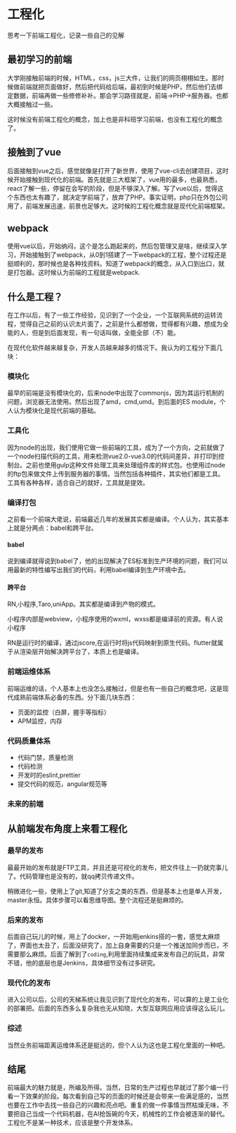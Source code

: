 <script setup>
import FigmaContainer from '/components/FigmaContainer.vue'
</script>
# 工程化

思考一下前端工程化，记录一些自己的见解

## 最初学习的前端

大学刚接触前端的时候，HTML，css，js三大件，让我们的网页栩栩如生。那时候做前端就把页面做好，然后把代码给后端，最初到时候是PHP，然后他们去绑定数据，前端再做一些修修补补。那会学习路径就是，前端->PHP->服务器。也都大概接触过一些。

这时候没有前端工程化的概念，加上也是非科班学习前端，也没有工程化的概念了。

## 接触到了vue

后面接触到vue之后，感觉就像是打开了新世界，使用了vue-cli去创建项目，这时候开始接触到现代化的前端。首先就是三大框架了，vue用的最多，也最熟悉，react了解一些，停留在会写的阶段，但是不够深入了解。写了vue以后，觉得这个东西也太有趣了，就决定学前端了，放弃了PHP。事实证明，php只在外包公司用了，前端发展迅速，前景也足够大。这时候的工程化概念就是现代化前端框架。

## webpack

使用vue以后，开始纳闷，这个是怎么跑起来的，然后包管理又是啥，继续深入学习，开始接触到了webpack，从0到1搭建了一下webpack的工程，整个过程还是挺顺利的，那时候也是各种找资料。知道了webpack的概念，从入口到出口，就是打包器。这时候认为前端的工程就是webpack.

## 什么是工程？

在工作以后，有了一些工作经验，见识到了一个企业，一个互联网系统的运转流程，觉得自己之前的认识太片面了，之前是什么都想做，觉得都有兴趣，想成为全能的人，但是到后面发现，有一句话叫做，全能全部（不）能。

在现代化软件越来越复杂，开发人员越来越多的情况下。我认为的工程分下面几块：

### 模块化

最早的前端是没有模块化的，后来node中出现了commonjs，因为其运行机制的问题，浏览器无法使用。然后出现了amd，cmd,umd。到后面的ES module，个人认为模块化是现代前端的基础。

### 工具化

因为node的出现，我们使用它做一些前端的工具，成为了一个方向，之前就做了一个node扫描代码的工具，用来检测vue2.0-vue3.0的代码间差异，并打印到控制台。之前也使用gulp这种文件处理工具来处理组件库的样式包。也使用过node的ftp包来做文件上传到服务器的事情。当然包括各种插件，其实他们都是工具。工具有各种各样，适合自己的就好，工具就是提效。

### 编译打包

之前看一个前端大佬说，前端最近几年的发展其实都是编译。个人认为，其实基本上就是分两点：babel和跨平台。

#### babel

说到编译就得说到babel了，他的出现解决了ES标准到生产环境的问题，我们可以用最新的特性编写出我们的代码，利用babel编译到生产环境中去。

#### 跨平台

RN,小程序,Taro,uniApp。其实都是编译到产物的模式。

小程序内部是webview，小程序使用的wxml，wxss都是编译前的资源。有人说小程序

RN是运行时的编译，通过jscore,在运行时将js代码映射到原生代码。flutter就属于从渲染层开始解决跨平台了，本质上也是编译。

### 前端运维体系

前端运维的话，个人基本上也没怎么接触过，但是也有一些自己的概念吧，这是现代成熟前端体系必备的东西。分下面几块东西：

- 页面的监控（白屏，握手等指标）
- APM监控，内存

### 代码质量体系

- 代码门禁，质量检测
- 代码检测
- 开发时的eslint,prettier
- 提交代码的规范，angular规范等

### 未来的前端

## 从前端发布角度上来看工程化

<FigmaContainer url="https://www.figma.com/file/E2utI9rEseFTc7tJ3Bbl9o/blog?type=whiteboard&node-id=2902-2353&t=etTZ3dzajSasZUJz-4"/>

### 最早的发布

最最开始的发布就是FTP工具，并且还是可视化的发布，把文件往上一扔就完事儿了。代码管理也是没有的，就qq拷贝传递文件。

稍微进化一些，使用上了git,知道了分支之类的东西，但是基本上也是单人开发，master永恒。具体步骤可以看思维导图。整个流程还是挺麻烦的。

### 后来的发布

后面自己玩儿的时候，用上了docker，一开始用jenkins搭的一套，感觉太麻烦了，界面也太丑了，后面没研究了，加上自身需要的只是一个推送加同步而已，不需要那么麻烦。后面了解到了`coding`,利用里面持续集成来发布自己的玩具，非常不错，他的底层也是Jenkins，具体细节没有过多研究。

### 现代化的发布

进入公司以后，公司的天梯系统让我见识到了现代化的发布，可以算的上是工业化的部署把。后面的东西多么复杂我也无从知晓，大型互联网应用应该得这么玩儿。

### 综述

当然业务前端距离运维体系还是挺远的，但个人认为这也是工程化里面的一种吧。

## 结尾

前端最大的魅力就是，所编及所得。当然，日常的生产过程也早就过了那个编一行看一下效果的阶段。每次看到自己写的页面的时候还是会带来一些满足感的，当然也要在工作中去找一些自己的兴趣和亮点吧。重复的做一件事情当然枯燥无味，不要把自己当成一个代码机器，在AI抢饭碗的今天，机械性的工作会被逐渐的替代。工程化不是某一种技术，应该是整个开发体系。
